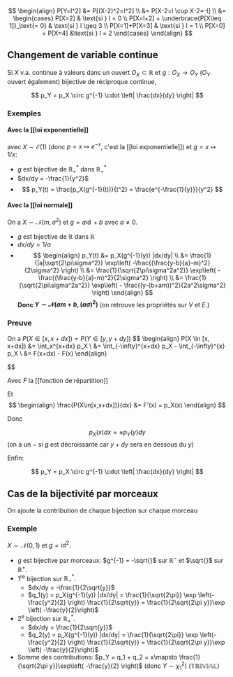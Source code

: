 $$
\begin{align}
P[Y=l^2] &= P[(X-2)^2=l^2] \\
&= P[X-2=l \cup X-2=-l] \\
&= \begin{cases}
 P[X=2]  & \text{si } l = 0 \\
 P[X=l+2] + \underbrace{P[X\leq 1]}_\text{= 0} & \text{si } l \geq 3 \\
 P[X=1]+P[X=3] & \text{si } l = 1 \\
 P[X=0] + P[X=4] &\text{si } l = 2
\end{cases}
\end{align}
$$

## Changement de variable continue

Si $X$ v.a. continue à valeurs dans un ouvert $O_X \subset \mathbb{R}$ et $g: O_X \to O_Y$ ($O_Y$ ouvert également) bijective de réciproque continue,

$$
p_Y = p_X \circ g^{-1} \cdot \left| \frac{dx}{dy} \right|
$$

### Exemples
#### Avec la [[loi exponentielle]]
avec $X \sim \mathcal{E}(1)$  (donc $p = x\mapsto e^{-x}$, c'est la [[loi exponentielle]]) et $g = x \mapsto 1/x$:

- $g$ est bijective de $\mathbb{R}_+^\ast$ dans $\mathbb{R}_+^\ast$
- $dx/dy = -\frac{1}{y^2}$
- $$ p_Y(t) = \frac{p_X(g^{-1}(t))}{t^2} = \frac{e^{-\frac{1}{y}}}{y^2} $$
#### Avec la [[loi normale]]
On a $X\sim \mathcal{N}(m, \sigma^2)$ et $g = a\operatorname{id} + b$ avec $a \neq 0$.

- $g$ est bijective de $\mathbb{R}$ dans $\mathbb{R}$
- $dx/dy = 1/a$
- $$ \begin{align}
p_Y(t) &= p_X(g^{-1}(y)) |dx/dy| \\ &= \frac{1}{|a|\sqrt{2\pi\sigma^2}} \exp\left( -\frac{(\frac{y-b}{a}-m)^2}{2\sigma^2} \right) \\ &= \frac{1}{\sqrt{2\pi\sigma^2a^2}} \exp\left( -\frac{(\frac{y-b}{a}-m)^2}{2\sigma^2} \right) \\
&= \frac{1}{\sqrt{2\pi\sigma^2a^2}} \exp\left( - \frac{(y-(b+am))^2}{2a^2\sigma^2} \right)
\end{align}
$$
**Donc $Y \sim \mathcal{N}(am+b, (a\sigma)^2)$** (on retrouve les propriétés sur $V$ et $E$.)

### Preuve

On a $P(X\in[x, x+dx]) = P(Y\in[y, y+dy])$
$$
\begin{align}
P(X \in [x, x+dx]) &= \int_x^{x+dx} p_X \\
&= \int_{-\infty}^{x+dx} p_X - \int_{-\infty}^{x} p_X 
 \\
&= F(x+dx) - F(x)
\end{align} 

$$

Avec $F$ la [[fonction de répartition]]

Et
$$
\begin{align}
\frac{P(X\in[x,x+dx])}{dx} &= F'(x) = p_X(x)
\end{align}
$$

Donc

$$
p_X(x)dx = \pm p_Y(y)dy
$$
(on a un $-$ si $g$ est décroissante car $y+dy$ sera en dessous du $y$)

Enfin:

$$
p_Y = p_X \circ g^{-1} \cdot \left| \frac{dx}{dy} \right|
$$

## Cas de la bijectivité par morceaux

On ajoute la contribution de chaque bijection sur chaque morceau

### Exemple

$X \sim \mathcal{N}(0, 1)$ et $g = \operatorname{id}^2$.

- $g$ est bijective par morceaux: $g^{-1} = -\sqrt{}$ sur $\mathbb{R}^-$ et $\sqrt{}$ sur $\mathbb{R}^+$.
- 1<sup>re</sup> bijection sur $\mathbb{R}_-^\ast$.
	- $dx/dy = -\frac{1}{2\sqrt{y}}$
	- $q_1(y) = p_X(g^{-1}(y)) |dx/dy| = \frac{1}{\sqrt{2\pi}} \exp \left(- \frac{y^2}{2}  \right) \frac{1}{2\sqrt{y}} = \frac{1}{2\sqrt{2\pi y}}\exp \left( -\frac{y}{2}\right)$
- 2<sup>e</sup> bijection sur $\mathbb{R}_+^\ast$.
	- $dx/dy = \frac{1}{2\sqrt{y}}$
	- $q_2(y) = p_X(g^{-1}(y)) |dx/dy| = \frac{1}{\sqrt{2\pi}} \exp \left(- \frac{y^2}{2}  \right) \frac{1}{2\sqrt{y}} = \frac{1}{2\sqrt{2\pi y}}\exp \left( -\frac{y}{2}\right)$
- Somme des contributions: $p_Y = q_1 + q_2 = x\mapsto \frac{1}{\sqrt{2\pi y}}\exp\left( -\frac{y}{2} \right)$
(donc $Y \sim \chi^2_1$) ($\mathbb{TRIVIAL}$)